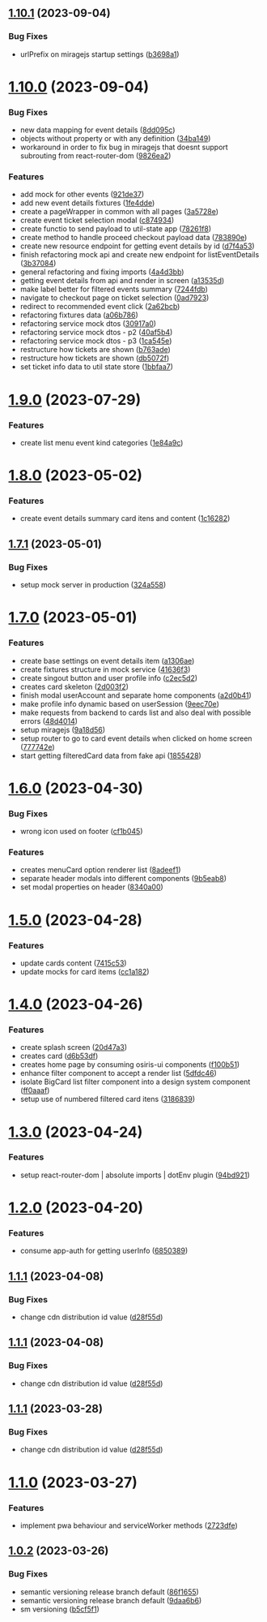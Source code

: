 ## [1.10.1](https://github.com/stagePass/events/compare/v1.10.0...v1.10.1) (2023-09-04)


### Bug Fixes

* urlPrefix on miragejs startup settings ([b3698a1](https://github.com/stagePass/events/commit/b3698a16c1f16eecacb8ec636b0bc2929b7702a3))

# [1.10.0](https://github.com/stagePass/events/compare/v1.9.0...v1.10.0) (2023-09-04)


### Bug Fixes

* new data mapping for event details ([8dd095c](https://github.com/stagePass/events/commit/8dd095cfe906f2da940b163c779dad31ff8586fd))
* objects without property or with any definition ([34ba149](https://github.com/stagePass/events/commit/34ba1491a4697d03474d262b6a3e27edeaffb508))
* workaround in order to fix bug in miragejs that doesnt support subrouting from react-router-dom ([9826ea2](https://github.com/stagePass/events/commit/9826ea2d98432a4d61b4cf896f806fbdc3dc6504))


### Features

* add mock for other events ([921de37](https://github.com/stagePass/events/commit/921de3783b34e524ea35f7b70da77d1822c85e56))
* add new event details fixtures ([1fe4dde](https://github.com/stagePass/events/commit/1fe4dde5c04940f234890ec9aa099b6ea02742fe))
* create a pageWrapper in common with all pages ([3a5728e](https://github.com/stagePass/events/commit/3a5728e190a353ffacb6b948f7d7f38b4eb2475e))
* create event ticket selection modal ([c874934](https://github.com/stagePass/events/commit/c874934c9bc6dcb45668b365f5b48e02b228302a))
* create functio to send payload to util-state app ([78261f8](https://github.com/stagePass/events/commit/78261f808804f36d5b31982587a40bb00862886e))
* create method to handle proceed checkout payload data ([783890e](https://github.com/stagePass/events/commit/783890ea46fa007478caad8788a9f86df39c4dbd))
* create new resource endpoint for getting event details by id ([d7f4a53](https://github.com/stagePass/events/commit/d7f4a536579bf70974c5897e45fac390935aa50d))
* finish refactoring mock api and create new endpoint for listEventDetails ([3b37084](https://github.com/stagePass/events/commit/3b3708438aaca050a0863f2a0cd4356bb475fa7f))
* general refactoring and fixing imports ([4a4d3bb](https://github.com/stagePass/events/commit/4a4d3bb7c9d17c7595dbff73822d9e08b4bf695f))
* getting event details from api and render in screen ([a13535d](https://github.com/stagePass/events/commit/a13535d3fa042fe1b7a2838277654ed2a58461dc))
* make label better for filtered events summary ([7244fdb](https://github.com/stagePass/events/commit/7244fdb38f0f348bd1cc5521a968c005f135fabc))
* navigate to checkout page on ticket selection ([0ad7923](https://github.com/stagePass/events/commit/0ad7923952560f865264349740122382324714d9))
* redirect to recommended event click ([2a62bcb](https://github.com/stagePass/events/commit/2a62bcbf4cc87fc53590ebd64193686ba78f5ffb))
* refactoring fixtures data ([a06b786](https://github.com/stagePass/events/commit/a06b786ebd46cbac578e4b3d13b86da08d643797))
* refactoring service mock dtos ([30917a0](https://github.com/stagePass/events/commit/30917a0ec7a1c7a9bb0900bdf4a85028a5adb537))
* refactoring service mock dtos - p2 ([40af5b4](https://github.com/stagePass/events/commit/40af5b4e2eaf7917266d45544f9188505e3d53ec))
* refactoring service mock dtos - p3 ([1ca545e](https://github.com/stagePass/events/commit/1ca545e1685c5880d0cf50091462304338b2eb76))
* restructure how tickets are shown ([b763ade](https://github.com/stagePass/events/commit/b763ade60ce3fac385157a5cff2cfe0620c1d4e8))
* restructure how tickets are shown ([db5072f](https://github.com/stagePass/events/commit/db5072f67cff3f57cabbf40c35d6aae4a180d13b))
* set ticket info data to util state store ([1bbfaa7](https://github.com/stagePass/events/commit/1bbfaa7bee4bfa35cb10439c6e9b51a2912e15e4))

# [1.9.0](https://github.com/stagePass/events/compare/v1.8.0...v1.9.0) (2023-07-29)


### Features

* create list menu event kind categories ([1e84a9c](https://github.com/stagePass/events/commit/1e84a9c6e58d5575e8e61e976a2aa0883cb22a8c))

# [1.8.0](https://github.com/stagePass/events/compare/v1.7.1...v1.8.0) (2023-05-02)


### Features

* create event details summary card itens and content ([1c16282](https://github.com/stagePass/events/commit/1c1628267e93e9b52d70a20eef924c38318af6de))

## [1.7.1](https://github.com/stagePass/events/compare/v1.7.0...v1.7.1) (2023-05-01)


### Bug Fixes

* setup mock server in production ([324a558](https://github.com/stagePass/events/commit/324a558075fcb519ef4e2eb3090a49467cb0bbd9))

# [1.7.0](https://github.com/stagePass/events/compare/v1.6.0...v1.7.0) (2023-05-01)


### Features

* create base settings on event details item ([a1306ae](https://github.com/stagePass/events/commit/a1306ae0a2e5893f0a331e23d0a4465ebb2508ca))
* create fixtures structure in mock service ([41636f3](https://github.com/stagePass/events/commit/41636f34a32581e8a039ae4750c5d99799316014))
* create singout button and user profile info ([c2ec5d2](https://github.com/stagePass/events/commit/c2ec5d24c0154e47edb8d649bef85445f14729f1))
* creates card skeleton ([2d003f2](https://github.com/stagePass/events/commit/2d003f222ce36c67e43533de586da829ce341359))
* finish modal userAccount and separate home components ([a2d0b41](https://github.com/stagePass/events/commit/a2d0b4193a2a962fa955f492e25a509b2149f149))
* make profile info dynamic based on userSession ([9eec70e](https://github.com/stagePass/events/commit/9eec70efe2b722cbe9ddebcaaad18e6244152641))
* make requests from backend to cards list and also deal with possible errors ([48d4014](https://github.com/stagePass/events/commit/48d40143af44dad4ffaa13673389af101454dfd5))
* setup miragejs ([9a18d56](https://github.com/stagePass/events/commit/9a18d56144e75519f121f773ecf7b77461e0c1bb))
* setup router to go to card event details when clicked on home screen ([777742e](https://github.com/stagePass/events/commit/777742ee8344aefbf2ff6e931b836896754b485e))
* start getting filteredCard data from fake api ([1855428](https://github.com/stagePass/events/commit/1855428aab30a53ad1ca35183332e04de64d9f28))

# [1.6.0](https://github.com/stagePass/events/compare/v1.5.0...v1.6.0) (2023-04-30)


### Bug Fixes

* wrong icon used on footer ([cf1b045](https://github.com/stagePass/events/commit/cf1b045c5a4ef41a3dfa2639de32b6c959ef706d))


### Features

* creates menuCard option renderer list ([8adeef1](https://github.com/stagePass/events/commit/8adeef1a79c2a51ed4e8179294692ad749b796b2))
* separate header modals into different components ([9b5eab8](https://github.com/stagePass/events/commit/9b5eab8822078c067f45d32421bf3b25a45d1cc8))
* set modal properties on header ([8340a00](https://github.com/stagePass/events/commit/8340a00e1889c08d5cfcf4b3e863954379e76f0b))

# [1.5.0](https://github.com/stagePass/events/compare/v1.4.0...v1.5.0) (2023-04-28)


### Features

* update cards content ([7415c53](https://github.com/stagePass/events/commit/7415c53f363f95e5c2f449c6e10e234ca18dbf0e))
* update mocks for card items ([cc1a182](https://github.com/stagePass/events/commit/cc1a1824d6793562bade97e538452cfa45c28571))

# [1.4.0](https://github.com/stagePass/events/compare/v1.3.0...v1.4.0) (2023-04-26)


### Features

* create splash screen ([20d47a3](https://github.com/stagePass/events/commit/20d47a31658c57d8625bc5218b59d4ae19a03853))
* creates card ([d6b53df](https://github.com/stagePass/events/commit/d6b53dfec0fd0eb8bb2dfcfc7a65431ff9ceeaf8))
* creates home page by consuming osiris-ui components ([f100b51](https://github.com/stagePass/events/commit/f100b51962dbb26e4387eb4611e34b67f2284442))
* enhance filter component to accept a render list ([5dfdc46](https://github.com/stagePass/events/commit/5dfdc464bd1f41452a3015664bb1aebddbb0b8ed))
* isolate BigCard list filter component into a design system component ([ff0aaaf](https://github.com/stagePass/events/commit/ff0aaaf6170227a5be9c18a6144787cea5ff5688))
* setup use of numbered filtered card itens ([3186839](https://github.com/stagePass/events/commit/3186839b0f8b0c5566861b2850355f8e21b5b012))

# [1.3.0](https://github.com/stagePass/events/compare/v1.2.0...v1.3.0) (2023-04-24)


### Features

* setup react-router-dom | absolute imports | dotEnv plugin ([94bd921](https://github.com/stagePass/events/commit/94bd92108b26d2fa7acd3d6885edfedb0d928ee0))

# [1.2.0](https://github.com/stagePass/events/compare/v1.1.1...v1.2.0) (2023-04-20)


### Features

* consume app-auth for getting userInfo ([6850389](https://github.com/stagePass/events/commit/6850389c1d5afd2892503b04b9a3f57331ff3878))

## [1.1.1](https://github.com/stagePass/events/compare/v1.1.0...v1.1.1) (2023-04-08)


### Bug Fixes

* change cdn distribution id value ([d28f55d](https://github.com/stagePass/events/commit/d28f55dc2fd3fc73ebd107816c772ee402c2d94d))

## [1.1.1](https://github.com/stagePass/events/compare/v1.1.0...v1.1.1) (2023-04-08)


### Bug Fixes

* change cdn distribution id value ([d28f55d](https://github.com/stagePass/events/commit/d28f55dc2fd3fc73ebd107816c772ee402c2d94d))

## [1.1.1](https://github.com/stagePass/events/compare/v1.1.0...v1.1.1) (2023-03-28)


### Bug Fixes

* change cdn distribution id value ([d28f55d](https://github.com/stagePass/events/commit/d28f55dc2fd3fc73ebd107816c772ee402c2d94d))

# [1.1.0](https://github.com/stagePass/events/compare/v1.0.2...v1.1.0) (2023-03-27)


### Features

* implement pwa behaviour and serviceWorker methods ([2723dfe](https://github.com/stagePass/events/commit/2723dfe24228986dff045e76dff1f44315a63577))

## [1.0.2](https://github.com/stagePass/events/compare/v1.0.1...v1.0.2) (2023-03-26)


### Bug Fixes

* semantic versioning release branch default ([86f1655](https://github.com/stagePass/events/commit/86f16552bc1451532c742f4ce4ce564a3b579b0b))
* semantic versioning release branch default ([9daa6b6](https://github.com/stagePass/events/commit/9daa6b60f10dbcfc3870b836ca509fc629277a74))
* sm versioning ([b5cf5f1](https://github.com/stagePass/events/commit/b5cf5f1685bb155aa891938870731e16aa2ff529))
